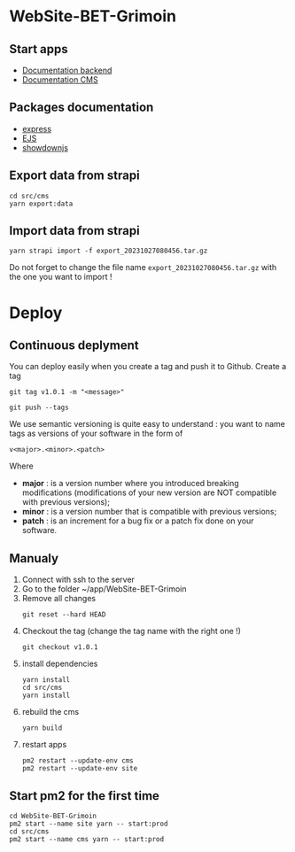 # WebSite-BET-Grimoin
## Start apps
- [Documentation backend](./src/backend/README.md)
- [Documentation CMS](./src/cms/README.md)

## Packages documentation
- [express](https://expressjs.com/en/4x/api.htm)
- [EJS](https://ejs.co/#docs)
- [showdownjs](https://github.com/showdownjs/showdown)

## Export data from strapi
```
cd src/cms
yarn export:data

```
## Import data from strapi
```
yarn strapi import -f export_20231027080456.tar.gz

```
Do not forget to change the file name `export_20231027080456.tar.gz` with the one you want to import !

# Deploy
## Continuous deplyment
You can deploy easily when you create a tag and push it to Github.
Create a tag
```
git tag v1.0.1 -m "<message>"
```

```
git push --tags
```

We use semantic versioning is quite easy to understand : you want to name tags as versions of your software in the form of

`v<major>.<minor>.<patch>`

Where
- **major** : is a version number where you introduced breaking modifications (modifications of your new version are NOT compatible with previous versions);
- **minor** : is a version number that is compatible with previous versions;
- **patch** : is an increment for a bug fix or a patch fix done on your software.

## Manualy
1. Connect with ssh to the server
2. Go to the folder ~/app/WebSite-BET-Grimoin
3. Remove all changes
    ```
    git reset --hard HEAD
    ```
4. Checkout the tag (change the tag name with the right one !)
    ```
    git checkout v1.0.1
    ```
5. install dependencies
    ```
    yarn install
    cd src/cms
    yarn install
    ```
6. rebuild the cms
    ```
    yarn build
    ```
7. restart apps
    ```
    pm2 restart --update-env cms
    pm2 restart --update-env site
    ```

## Start pm2 for the first time
```
cd WebSite-BET-Grimoin
pm2 start --name site yarn -- start:prod
cd src/cms
pm2 start --name cms yarn -- start:prod
```
